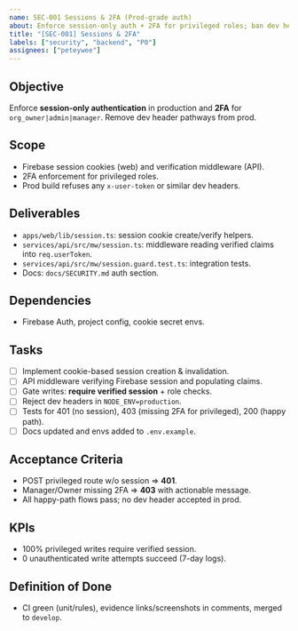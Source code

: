 ```yaml
---
name: SEC-001 Sessions & 2FA (Prod-grade auth)
about: Enforce session-only auth + 2FA for privileged roles; ban dev headers in prod
title: "[SEC-001] Sessions & 2FA"
labels: ["security", "backend", "P0"]
assignees: ["peteywee"]
---
```


## Objective

Enforce **session-only authentication** in production and **2FA** for `org_owner|admin|manager`. Remove dev header pathways from prod.

## Scope

- Firebase session cookies (web) and verification middleware (API).
- 2FA enforcement for privileged roles.
- Prod build refuses any `x-user-token` or similar dev headers.

## Deliverables

- `apps/web/lib/session.ts`: session cookie create/verify helpers.
- `services/api/src/mw/session.ts`: middleware reading verified claims into `req.userToken`.
- `services/api/src/mw/session.guard.test.ts`: integration tests.
- Docs: `docs/SECURITY.md` auth section.

## Dependencies

- Firebase Auth, project config, cookie secret envs.

## Tasks

- [ ] Implement cookie-based session creation & invalidation.
- [ ] API middleware verifying Firebase session and populating claims.
- [ ] Gate writes: **require verified session** + role checks.
- [ ] Reject dev headers in `NODE_ENV=production`.
- [ ] Tests for 401 (no session), 403 (missing 2FA for privileged), 200 (happy path).
- [ ] Docs updated and envs added to `.env.example`.

## Acceptance Criteria

- POST privileged route w/o session ⇒ **401**.
- Manager/Owner missing 2FA ⇒ **403** with actionable message.
- All happy-path flows pass; no dev header accepted in prod.

## KPIs

- 100% privileged writes require verified session.
- 0 unauthenticated write attempts succeed (7-day logs).

## Definition of Done

- CI green (unit/rules), evidence links/screenshots in comments, merged to `develop`.
